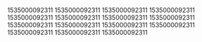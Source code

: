1535000092311
1535000092311
1535000092311
1535000092311
1535000092311
1535000092311
1535000092311
1535000092311
1535000092311
1535000092311
1535000092311
1535000092311
1535000092311
1535000092311
1535000092311